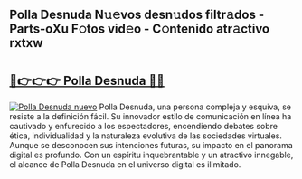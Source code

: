 ## Polla Desnuda N𝚞𝚎vos desn𝚞dos filtr𝚊dos - Parts-oXu F𝚘tos vid𝚎o - C𝚘ntenido atr𝚊ctivo rxtxw

# <h2><a href="http://mb0rrzy.tromn.icu/?c=Polla+Desnuda">🔗👉👉👉 Polla Desnuda 🔗🔗</a></h2>

[![Polla Desnuda nuevo](https://i.imgur.com/pEAQMta.gif)](http://mb0rrzy.tromn.icu/?c=Polla+Desnuda)
Polla Desnuda, una persona compleja y esquiva, se resiste a la definición fácil. Su innovador estilo de comunicación en línea ha cautivado y enfurecido a los espectadores, encendiendo debates sobre ética, individualidad y la naturaleza evolutiva de las sociedades virtuales. Aunque se desconocen sus intenciones futuras, su impacto en el panorama digital es profundo. Con un espíritu inquebrantable y un atractivo innegable, el alcance de Polla Desnuda en el universo digital es ilimitado.
